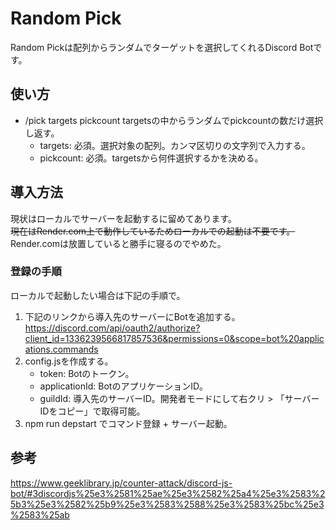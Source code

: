 # Random Pick
Random Pickは配列からランダムでターゲットを選択してくれるDiscord Botです。

## 使い方
* /pick targets pickcount
    targetsの中からランダムでpickcountの数だけ選択し返す。
    - targets: 必須。選択対象の配列。カンマ区切りの文字列で入力する。
    - pickcount: 必須。targetsから何件選択するかを決める。

## 導入方法
現状はローカルでサーバーを起動するに留めてあります。  
~~現在はRender.com上で動作しているためローカルでの起動は不要です。~~  
Render.comは放置していると勝手に寝るのでやめた。

### 登録の手順
ローカルで起動したい場合は下記の手順で。
1. 下記のリンクから導入先のサーバーにBotを追加する。
    https://discord.com/api/oauth2/authorize?client_id=1336239566817857536&permissions=0&scope=bot%20applications.commands
2. config.jsを作成する。
    - token: Botのトークン。
    - applicationId: BotのアプリケーションID。
    - guildId: 導入先のサーバーID。開発者モードにして右クリ > 「サーバーIDをコピー」で取得可能。
3. npm run depstart でコマンド登録 + サーバー起動。

## 参考
https://www.geeklibrary.jp/counter-attack/discord-js-bot/#3discordjs%25e3%2581%25ae%25e3%2582%25a4%25e3%2583%25b3%25e3%2582%25b9%25e3%2583%2588%25e3%2583%25bc%25e3%2583%25ab
